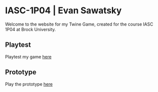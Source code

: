 # IASC-1P04 | Evan Sawatsky

Welcome to the website for my Twine Game, created for the course IASC 1P04 at Brock University.

## Playtest

Playtest my game [here](Playtest/playtest.md)

## Prototype

Play the prototype [here](Prototype/TheInvasionPrototype.html)
